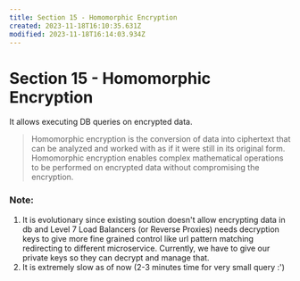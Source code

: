 ```yaml
---
title: Section 15 - Homomorphic Encryption
created: 2023-11-18T16:10:35.631Z
modified: 2023-11-18T16:14:03.934Z
---
```


# Section 15 - Homomorphic Encryption

It allows executing DB queries on encrypted data.

> Homomorphic encryption is the conversion of data into ciphertext that can be analyzed and worked with as if it were still in its original form. Homomorphic encryption enables complex mathematical operations to be performed on encrypted data without compromising the encryption.

### Note:
1. It is evolutionary since existing soution doesn't allow encrypting data in db and Level 7 Load Balancers (or Reverse Proxies) needs decryption keys to give more fine grained control like url pattern matching redirecting to different microservice. Currently, we have to give our private keys so they can decrypt and manage that.
2. It is extremely slow as of now (2-3 minutes time for very small query :') 
